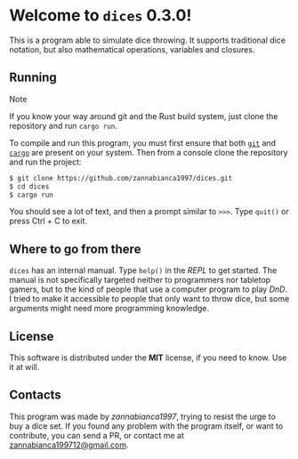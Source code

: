 # Welcome to `dices` 0.3.0!
This is a program able to simulate dice throwing. It supports traditional dice notation, but also mathematical operations, variables and closures. 

## Running
> [!NOTE]
> If you know your way around git and the Rust build system, just clone the repository and run `cargo run`.

To compile and run this program, you must first ensure that both [`git`](https://git-scm.com/) and [`cargo`](https://doc.rust-lang.org/cargo/) are present on your system. Then from a console clone the repository and run the project:
```sh
$ git clone https://github.com/zannabianca1997/dices.git
$ cd dices
$ cargo run
```
You should see a lot of text, and then a prompt similar to `>>>`. Type `quit()` or press Ctrl + C to exit.

## Where to go from there
`dices` has an internal manual. Type `help()` in the *REPL* to get started. The manual is not specifically targeted neither to programmers nor tabletop gamers, but to the kind of people that use a computer program to play *DnD*. I tried to make it accessible to people that only want to throw dice, but some arguments might need more programming knowledge. 

## License
This software is distributed under the **MIT** license, if you need to know. Use it at will.

## Contacts
This program was made by *zannabianca1997*, trying to resist the urge to buy a dice set.
If you found any problem with the program itself, or want to contribute, you can send a PR, or contact me at [zannabianca199712@gmail.com](mailto:zannabianca199712@gmail.com).